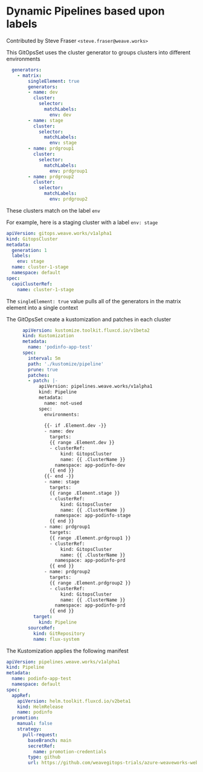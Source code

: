 # Dynamic Pipelines based upon labels

Contributed by Steve Fraser `<steve.fraser@weave.works>`

This GitOpsSet uses the cluster generator to groups clusters into different environments

```yaml
  generators:
    - matrix:
        singleElement: true
        generators:
        - name: dev
          cluster:
            selector:
              matchLabels:
                env: dev
        - name: stage
          cluster:
            selector:
              matchLabels:
                env: stage
        - name: prdgroup1
          cluster:
            selector:
              matchLabels:
                env: prdgroup1
        - name: prdgroup2
          cluster:
            selector:
              matchLabels:
                env: prdgroup2
```

These clusters match on the label `env`

For example, here is a staging cluster with a label `env: stage`

```yaml
apiVersion: gitops.weave.works/v1alpha1
kind: GitopsCluster
metadata:
  generation: 1
  labels:
    env: stage
  name: cluster-1-stage
  namespace: default
spec:
  capiClusterRef:
    name: cluster-1-stage
```




The `singleElement: true` value pulls all of the generators in the matrix element into a single context

The GitOpsSet create a kustomization and patches in each cluster

```yaml
      apiVersion: kustomize.toolkit.fluxcd.io/v1beta2
      kind: Kustomization
      metadata:
        name: 'podinfo-app-test'
      spec:
        interval: 5m
        path: './kustomize/pipeline'
        prune: true
        patches:
        - patch: |-
            apiVersion: pipelines.weave.works/v1alpha1
            kind: Pipeline
            metadata:
              name: not-used
            spec:
              environments:
              
              {{- if .Element.dev -}}
              - name: dev
                targets:
                {{ range .Element.dev }}
                - clusterRef:
                    kind: GitopsCluster
                    name: {{ .ClusterName }}
                  namespace: app-podinfo-dev
                {{ end }}
              {{- end -}}
              - name: stage
                targets:
                {{ range .Element.stage }}
                - clusterRef:
                    kind: GitopsCluster
                    name: {{ .ClusterName }}
                  namespace: app-podinfo-stage
                {{ end }}
              - name: prdgroup1
                targets:
                {{ range .Element.prdgroup1 }}
                - clusterRef:
                    kind: GitopsCluster
                    name: {{ .ClusterName }}
                  namespace: app-podinfo-prd
                {{ end }}
              - name: prdgroup2
                targets:
                {{ range .Element.prdgroup2 }}
                - clusterRef:
                    kind: GitopsCluster
                    name: {{ .ClusterName }}
                  namespace: app-podinfo-prd
                {{ end }}
          target:
            kind: Pipeline
        sourceRef:
          kind: GitRepository
          name: flux-system
```


The Kustomization applies the following manifest
```yaml
apiVersion: pipelines.weave.works/v1alpha1
kind: Pipeline
metadata:
  name: podinfo-app-test
  namespace: default
spec:
  appRef:
    apiVersion: helm.toolkit.fluxcd.io/v2beta1
    kind: HelmRelease
    name: podinfo
  promotion:
    manual: false
    strategy:
      pull-request:
        baseBranch: main
        secretRef:
          name: promotion-credentials
        type: github
        url: https://github.com/weavegitops-trials/azure-weaveworks-webinar
```